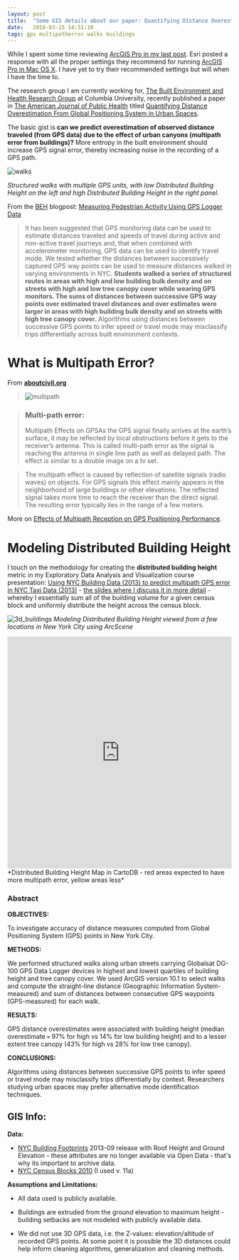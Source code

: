 ```yaml
---
layout: post
title:  "Some GIS details about our paper: Quantifying Distance Overestimation From Global Positioning System in Urban Spaces"
date:   2016-03-15 14:31:10
tags: gps multipatherror walks buildings
---
```


While I spent some time reviewing [ArcGIS Pro in my last post](http://nygeog.github.io/2016/03/02/arcgis-pro-first-thoughts.html). Esri posted a response with all the proper settings they recommend for running [ArcGIS Pro in Mac OS X](https://blogs.esri.com/esri/arcgis/2016/03/08/arcgis-pro-in-mac-os-x/). I have yet to try their recommended settings but will when I have the time to. 

The research group I am currently working for, [The Built Environment and Health Research Group](http://beh.columbia.edu/) at Columbia University, recently published a paper in [The American Journal of Public Health](http://ajph.aphapublications.org/) titled [Quantifying Distance Overestimation From Global Positioning System in Urban Spaces](http://www.ncbi.nlm.nih.gov/pubmed/26890178). 

The basic gist is **can we predict overestimation of observed distance traveled (from GPS data) due to the effect of urban canyons (multipath error from buildings)?** More entropy in the built environment should increase GPS signal error, thereby increasing noise in the recording of a GPS path. 

![walks](https://raw.githubusercontent.com/nygeog/nygeog.github.com/master/_posts/img/gps_map_v02.png)

*Structured walks with multiple GPS units, with low Distributed Building Height on the left and high Distributed Building Height in the right panel.*

From the [BEH](http://beh.columbia.edu/) blogpost: [Measuring Pedestrian Activity Using GPS Logger Data](http://beh.columbia.edu/2016/02/20/measuring-pedestrian-activity-using-gps-logger-data/)

>It has been suggested that GPS monitoring data can be used to estimate distances traveled and speeds of travel during active and non-active travel journeys and, that when combined with accelerometer monitoring, GPS data can be used to identify travel mode.  We tested whether the distances between successively captured GPS way points can be used to measure distances walked in varying environments in NYC. **Students walked a series of structured routes in areas with high and low building bulk density and on streets with high and low tree canopy cover while wearing GPS monitors.  The sums of distances between successive GPS way points over estimated travel distances and over estimates were larger in areas with high building bulk density and on streets with high tree canopy cover.** Algorithms using distances between successive GPS points to infer speed or travel mode may misclassify trips differentially across built environment contexts.  

# What is Multipath Error?
From **[aboutcivil.org](http://www.aboutcivil.org/sources-of-errors-in-gps.html)**

>![multipath](http://www.aboutcivil.org/imajes/multipath-effects-GPS.jpg)

>### Multi-path error:
>
>Multipath Effects on GPSAs the GPS signal finally arrives at the earth’s surface, it may be reflected by local obstructions before it gets to the receiver’s antenna. This is called multi-path error as the signal is reaching the antenna in single line path as well as delayed path. The effect is similar to a double image on a tv set.

>The multipath effect is caused by reflection of satellite signals (radio waves) on objects. For GPS signals this effect mainly appears in the neighborhood of large buildings or other elevations. The reflected signal takes more time to reach the receiver than the direct signal. The resulting error typically lies in the range of a few meters.

More on [Effects of Multipath Reception on
GPS Positioning Performance](http://ieeexplore.ieee.org/stamp/stamp.jsp?arnumber=5606130).

# Modeling Distributed Building Height
I touch on the methodology for creating the **distributed building height** metric in my Exploratory Data Analysis and Visualization course presentation: [Using NYC Building Data (2013) to predict multipath GPS error in NYC Taxi Data (2013)](http://stat4701-edav-gps.github.io/) - [the slides where I discuss it in more detail](http://stat4701-edav-gps.github.io/presentation/#/20) - whereby I essentially sum all of the building volume for a given census block and uniformly distribute the height across the census block. 


![3d_buildings](http://stat4701-edav-gps.github.io/presentation/img/dist_bldg_hght_ani.gif)
*Modeling Distributed Building Height viewed from a few locations in New York City using ArcScene*


<iframe width="100%" height="520" frameborder="0" src="https://dms2203.cartodb.com/viz/ac88b602-ed20-11e4-aad3-0e018d66dc29/embed_map" allowfullscreen webkitallowfullscreen mozallowfullscreen oallowfullscreen msallowfullscreen></iframe>
*Distributed Building Height Map in CartoDB - red areas expected to have more multipath error, yellow areas less*


### Abstract

**OBJECTIVES:**

To investigate accuracy of distance measures computed from Global Positioning System (GPS) points in New York City.

**METHODS:**

We performed structured walks along urban streets carrying Globalsat DG-100 GPS Data Logger devices in highest and lowest quartiles of building height and tree canopy cover. We used ArcGIS version 10.1 to select walks and compute the straight-line distance (Geographic Information System-measured) and sum of distances between consecutive GPS waypoints (GPS-measured) for each walk.

**RESULTS:**

GPS distance overestimates were associated with building height (median overestimate = 97% for high vs 14% for low building height) and to a lesser extent tree canopy (43% for high vs 28% for low tree canopy).

**CONCLUSIONS:**

Algorithms using distances between successive GPS points to infer speed or travel mode may misclassify trips differentially by context. Researchers studying urban spaces may prefer alternative mode identification techniques.

## GIS Info:

**Data:**

* [NYC Building Footprints](https://data.cityofnewyork.us/Housing-Development/Building-Footprints/tb92-6tj8) 2013-09 release with Roof Height and Ground Elevation - these attributes are no longer available via Open Data - that's why its important to archive data.
* [NYC Census Blocks 2010](http://www.nyc.gov/html/dcp/download/bytes/nycb2010_15a.zip) (I used v. 11a)

**Assumptions and Limitations:**

* All data used is publicly available.

* Buildings are extruded from the ground elevation to maximum height - building setbacks are not modeled with publicly available data.

* We did not use 3D GPS data, i.e. the Z-values: elevation/altitude of recorded GPS points. At some point it is possible the 3D distances could help inform cleaning algorithms, generalization and cleaning methods. 